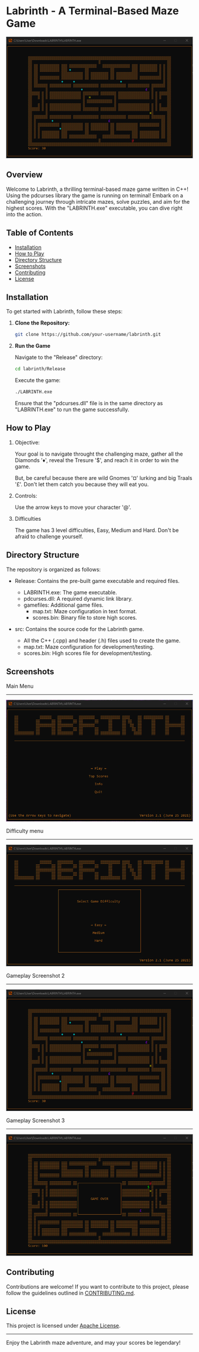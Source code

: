 # Labrinth - A Terminal-Based Maze Game

![Game Screenshot](screenshots/playing.png)

## Overview

Welcome to Labrinth, a thrilling terminal-based maze game written in C++! Using the pdcurses library the game is running on terminal! Embark on a challenging journey through intricate mazes, solve puzzles, and aim for the highest scores. With the "LABRINTH.exe" executable, you can dive right into the action.

## Table of Contents

- [Installation](#installation)
- [How to Play](#how-to-play)
- [Directory Structure](#directory-structure)
- [Screenshots](#screenshots)
- [Contributing](#contributing)
- [License](#license)

## Installation

To get started with Labrinth, follow these steps:

1. **Clone the Repository:**

   ```bash
   git clone https://github.com/your-username/labrinth.git

2. **Run the Game**

   Navigate to the "Release" directory:

   ```bash
   cd labrinth/Release
   ```

   Execute the game:
   ```bash
   ./LABRINTH.exe
   ```

   Ensure that the "pdcurses.dll" file is in the same directory as "LABRINTH.exe" to run the game successfully.

## How to Play

1. Objective:

   Your goal is to navigate throught the challenging maze, gather all the Diamonds '♦', reveal the Tresure '$', and reach it in order to win the game.

   But, be careful because there are wild Gnomes '¤' lurking and big Traals '£'. Don't let them catch you because they will eat you.

2. Controls:

   Use the arrow keys to move your character '@'.

3. Difficulties

   The game has 3 level difficulties, Easy, Medium and Hard.
   Don't be afraid to challenge yourself.

## Directory Structure

The repository is organized as follows:

- Release: Contains the pre-built game executable and required files.

   - LABRINTH.exe: The game executable.
   - pdcurses.dll: A required dynamic link library.
   - gamefiles: Additional game files.
      - map.txt: Maze configuration in text format.
      - scores.bin: Binary file to store high scores.

- src: Contains the source code for the Labrinth game.
  - All the C++ (.cpp) and header (.h) files used to create the game.
  - map.txt: Maze configuration for development/testing.
  - scores.bin: High scores file for development/testing.

## Screenshots

Main Menu
_ _ _
![Game Sreenshot 1](screenshots/main_menu.png)

Difficulty menu
_ _ _
![Game Screenshot 2](screenshots/game_difficulties.png)

Gameplay Screenshot 2
_ _ _
![Game Screenshot 3](screenshots/playing.png)

Gameplay Screenshot 3
_ _ _
![Game Screenshot 4](screenshots/game_over.png)

## Contributing

Contributions are welcome! If you want to contribute to this project, please follow the guidelines outlined in [CONTRIBUTING.md](https://github.com/keleviss/labrinth/blob/main/CONTRIBUTING.md).

## License

This project is licensed under [Apache License](https://github.com/keleviss/labrinth/blob/main/LICENSE).

* * *

Enjoy the Labrinth maze adventure, and may your scores be legendary!
